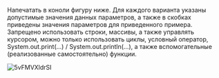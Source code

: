 Напечатать в коноли фигуру ниже.
Для каждого варианта указаны допустимые значения данных параметров, а также в скобках приведены значения параметров для приведенного примера.
Запрещено использовать строки, массивы, а также управлять курсором, можно только использовать циклы, условный оператор, System.out.print(...) / System.out.println(…), а
также вспомогательные
(реализованные самостоятельно) функции.

![5vFMVXldrSI](https://user-images.githubusercontent.com/90501362/135149573-b03f4b4e-7591-4ec7-90ac-0ee80891e9e9.jpg)


